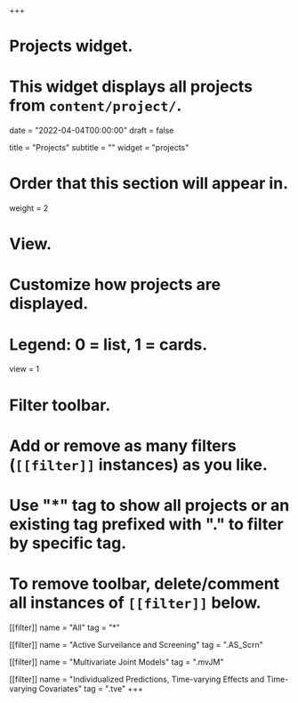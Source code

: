 +++
# Projects widget.
# This widget displays all projects from `content/project/`.

date = "2022-04-04T00:00:00"
draft = false

title = "Projects"
subtitle = ""
widget = "projects"

# Order that this section will appear in.
weight = 2

# View.
# Customize how projects are displayed.
# Legend: 0 = list, 1 = cards.
view = 1

# Filter toolbar.
# Add or remove as many filters (`[[filter]]` instances) as you like.
# Use "*" tag to show all projects or an existing tag prefixed with "." to filter by specific tag.
# To remove toolbar, delete/comment all instances of `[[filter]]` below.
[[filter]]
  name = "All"
  tag = "*"
  
[[filter]]
  name = "Active Surveilance and Screening"
  tag = ".AS_Scrn"

[[filter]]
  name = "Multivariate Joint Models"
  tag = ".mvJM"

[[filter]]
  name = "Individualized Predictions, Time-varying Effects and Time-varying Covariates"
  tag = ".tve"
+++

